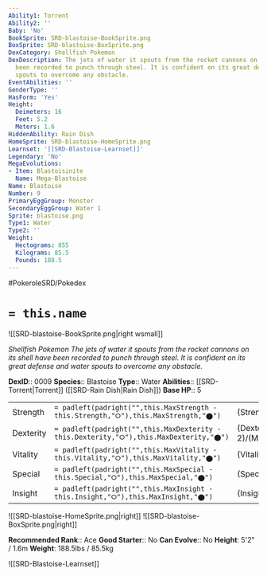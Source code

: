 ```yaml
---
Ability1: Torrent
Ability2: ''
Baby: 'No'
BookSprite: SRD-blastoise-BookSprite.png
BoxSprite: SRD-blastoise-BoxSprite.png
DexCategory: Shellfish Pokemon
DexDescription: The jets of water it spouts from the rocket cannons on its shell have
  been recorded to punch through steel. It is confident on its great defense and water
  spouts to overcome any obstacle.
EventAbilities: ''
GenderType: ''
HasForm: 'Yes'
Height:
  Deimeters: 16
  Feet: 5.2
  Meters: 1.6
HiddenAbility: Rain Dish
HomeSprite: SRD-blastoise-HomeSprite.png
Learnset: '[[SRD-Blastoise-Learnset]]'
Legendary: 'No'
MegaEvolutions:
- Item: Blastoisinite
  Name: Mega-Blastoise
Name: Blastoise
Number: 9
PrimaryEggGroup: Monster
SecondaryEggGroup: Water 1
Sprite: blastoise.png
Type1: Water
Type2: ''
Weight:
  Hectograms: 855
  Kilograms: 85.5
  Pounds: 188.5
---
```


#PokeroleSRD/Pokedex

# `= this.name`

![[SRD-blastoise-BookSprite.png|right wsmall]]

*Shellfish Pokemon*
*The jets of water it spouts from the rocket cannons on its shell have been recorded to punch through steel. It is confident on its great defense and water spouts to overcome any obstacle.*

**DexID**:: 0009
**Species**:: Blastoise
**Type**:: Water
**Abilities**:: [[SRD-Torrent|Torrent]] ([[SRD-Rain Dish|Rain Dish]])
**Base HP**:: 5

|           |                                                                                        |                                          |
| --------- | -------------------------------------------------------------------------------------- | ---------------------------------------- |
| Strength  | `= padleft(padright("",this.MaxStrength - this.Strength,"⭘"),this.MaxStrength,"⬤")`    | (Strength::2)/(MaxStrength::5)   |
| Dexterity | `= padleft(padright("",this.MaxDexterity - this.Dexterity,"⭘"),this.MaxDexterity,"⬤")` | (Dexterity:: 2)/(MaxDexterity::5) |
| Vitality  | `= padleft(padright("",this.MaxVitality - this.Vitality,"⭘"),this.MaxVitality,"⬤")`    | (Vitality::3)/(MaxVitality::6)   |
| Special   | `= padleft(padright("",this.MaxSpecial - this.Special,"⭘"),this.MaxSpecial,"⬤")`       | (Special::2)/(MaxSpecial::5)     |
| Insight   | `= padleft(padright("",this.MaxInsight - this.Insight,"⭘"),this.MaxInsight,"⬤")`       | (Insight::3)/(MaxInsight::6)     |

![[SRD-blastoise-HomeSprite.png|right]]
![[SRD-blastoise-BoxSprite.png|right]]

**Recommended Rank**:: Ace
**Good Starter**:: No
**Can Evolve**:: No
**Height**: 5'2" / 1.6m
**Weight**: 188.5lbs / 85.5kg

![[SRD-Blastoise-Learnset]]